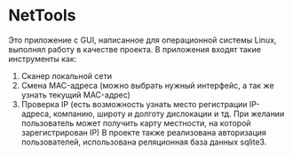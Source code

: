 # NetTools
Это приложение с GUI, написанное для операционной системы Linux, выполнял работу в качестве проекта. В приложения входят такие инструменты как:
  1) Сканер локальной сети
  2) Смена MAC-адреса (можно выбрать нужный интерфейс, а так же узнать текущий MAC-адрес)
  3) Проверка IP (есть возможность узнать место регистрации IP-адреса, компанию, широту и долготу дислокации и тд. При желании пользователь может получить карту местности, на которой зарегистрирован IP)
В проекте также реализована авторизация пользователей, использована реляционная база данных sqlite3.
